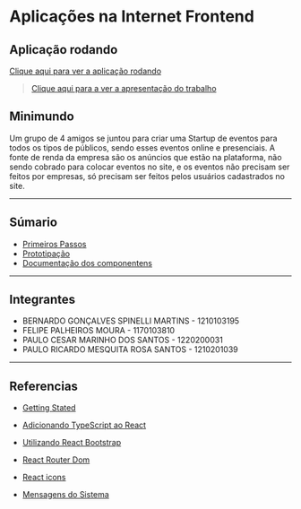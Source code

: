 # Aplicações na Internet Frontend

## Aplicação rodando

[Clique aqui para ver a aplicação rodando](https://youtu.be/P4swkfj2D_8)

> [Clique aqui para a ver a apresentação do trabalho](https://www.canva.com/design/DAFwDR8Tg2E/_FZ9FWU5yZVTzcFVsuWIZg/edit?utm_content=DAFwDR8Tg2E&utm_campaign=designshare&utm_medium=link2&utm_source=sharebutton)

## Minimundo

Um grupo de 4 amigos se juntou para criar uma Startup de eventos para todos os tipos de públicos, sendo esses eventos online e presenciais. A fonte de renda da empresa são os anúncios que estão na plataforma, não sendo cobrado para colocar eventos no site, e os eventos não precisam ser feitos por empresas, só precisam ser feitos pelos usuários cadastrados no site.

---

## Súmario

- [Primeiros Passos](./primeros_passos.md)
- [Prototipação](./prototipacao.md)
- [Documentação dos componentens](./documentacao_dos_componentes.md)

---

## Integrantes
- BERNARDO GONÇALVES SPINELLI MARTINS - 1210103195
- FELIPE PALHEIROS MOURA - 1170103810
- PAULO CESAR MARINHO DOS SANTOS - 1220200031
- PAULO RICARDO MESQUITA ROSA SANTOS - 1210201039

---


## Referencias

- [Getting Stated](https://create-react-app.dev/docs/getting-started)


- [Adicionando TypeScript ao React](https://create-react-app.dev/docs/adding-typescript/)


- [Utilizando React Bootstrap](https://blog.betrybe.com/react/react-bootstrap/#:~:text=O%20recomendado%20para%20utilização%20dos,%27react-bootstrap%2FButton%27%3B)


- [React Router Dom](https://www.youtube.com/watch?v=7b42lVMdEjE)


- [React icons](https://react-icons.github.io/react-icons/icons?name=bs)

- [Mensagens do Sistema](https://www.youtube.com/watch?v=UihbmA0pTCE)


